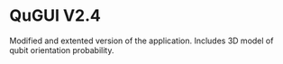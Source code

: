 # QuGUI V2.4
Modified and extented version of the application. Includes 3D model of qubit orientation probability.
